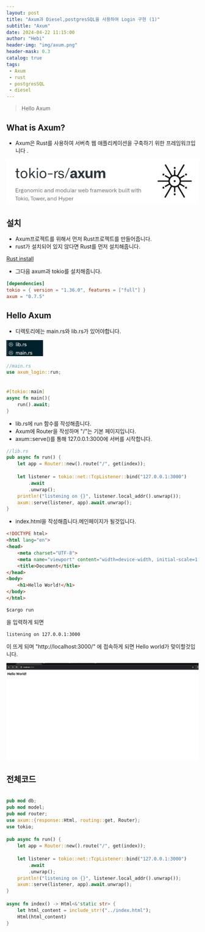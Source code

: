 ```yaml
---
layout: post
title: "Axum과 Diesel,postgresSQL을 사용하여 Login 구현 (1)"
subtitle: "Axum"
date: 2024-04-22 11:15:00
author: "Hebi"
header-img: "img/axum.png"
header-mask: 0.3
catalog: true
tags:
 - Axum
 - rust
 - postgresSQL
 - diesel
---
```

> Hello Axum


## What is Axum?
- Axum은 Rust를 사용하여 서버측 웹 애플리케이션을 구축하기 위한 프레임워크입니다 .
<img src="/img/axum.png" />

## 설치

- Axum프로젝트를 위해서 먼저 Rust프로젝트를 만들어줍니다.
- rust가 설치되어 있지 않다면 Rust를 먼저 설치해줍니다.

[Rust install](https://www.rust-lang.org/tools/install)

- 그다음 axum과 tokio를 설치해줍니다.


```toml
[dependencies]
tokio = { version = "1.36.0", features = ["full"] }
axum = "0.7.5"
```


## Hello Axum

- 디렉토리에는 main.rs와 lib.rs가 있어야합니다.

<img src="/img/axum2.png" />


```rust
//main.rs
use axum_login::run;


#[tokio::main]
async fn main(){
    run().await;
}

```
- lib.rs에 run 함수를 작성해줍니다.
- Axum에 Router을 작성하며 "/"는 기본 페이지입니다.
- axum::serve()를 통해 127.0.0.1:3000에 서버를 시작합니다.

```rust
//lib.rs
pub async fn run() {
    let app = Router::new().route("/", get(index));

    let listener = tokio::net::TcpListener::bind("127.0.0.1:3000")
        .await
        .unwrap();
    println!("listening on {}", listener.local_addr().unwrap());
    axum::serve(listener, app).await.unwrap();
}
```


- index.html을 작성해줍니다.메인페이지가 될것입니다.


```html
<!DOCTYPE html>
<html lang="en">
<head>
    <meta charset="UTF-8">
    <meta name="viewport" content="width=device-width, initial-scale=1.0">
    <title>Document</title>
</head>
<body>
    <h1>Hello World!</h1>
</body>
</html>
```

```
$cargo run
```

을 입력하게 되면 


```
listening on 127.0.0.1:3000
```

이 뜨게 되며 "http://localhost:3000/" 에 접속하게 되면 Hello world가 맞이할것입니다.

<img src="/img/axum3.png" />



## 전체코드

```rust

pub mod db;
pub mod model;
pub mod router;
use axum::{response::Html, routing::get, Router};
use tokio;

pub async fn run() {
    let app = Router::new().route("/", get(index));

    let listener = tokio::net::TcpListener::bind("127.0.0.1:3000")
        .await
        .unwrap();
    println!("listening on {}", listener.local_addr().unwrap());
    axum::serve(listener, app).await.unwrap();
}

async fn index() -> Html<&'static str> {
    let html_content = include_str!("../index.html");
    Html(html_content)
}


```
